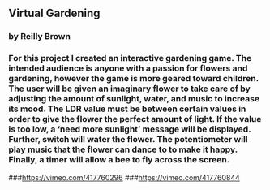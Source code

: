 ## Virtual Gardening

###  by Reilly Brown

### For this project I created an interactive gardening game. The intended audience is anyone with a passion for flowers and gardening, however the game is more geared toward children. The user will be given an imaginary flower to take care of by adjusting the amount of sunlight, water, and music to increase its mood. The LDR value must be between certain values in order to give the flower the perfect amount of light. If the value is too low, a ‘need more sunlight’ message will be displayed. Further, switch will water the flower. The potentiometer will play music that the flower can dance to to make it happy. Finally, a timer will allow a bee to fly across the screen. 


###https://vimeo.com/417760296
###https://vimeo.com/417760844
